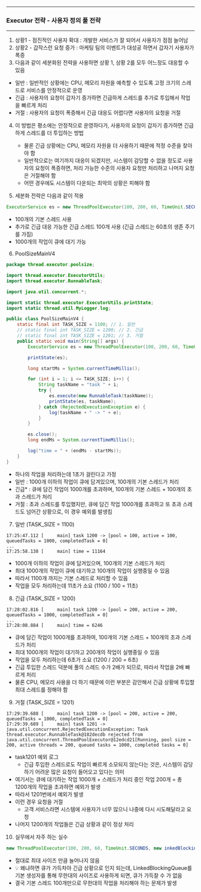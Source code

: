 -----
### Executor 전략 - 사용자 정의 풀 전략
-----
1. 상황1 - 점진적인 사용자 확대 : 개발한 서비스가 잘 되어서 사용자가 점점 늘어남
2. 상황2 - 갑작스런 요청 증가 : 마케팅 팀의 이벤트가 대성공 하면서 갑자기 사용자가 폭증
3. 다음과 같이 세분화된 전략을 사용하면 상황 1, 상황 2를 모두 어느정도 대응할 수 있음
  - 일반 : 일반적인 상황에는 CPU, 메모리 자원을 예측할 수 있도록 고정 크기의 스레드로 서비스를 안정적으로 운영
  - 긴급 : 사용자의 요청이 갑자기 증가하면 긴급하게 스레드를 추가로 투입해서 작업을 빠르게 처리
  - 거절 : 사용자의 요청이 폭증해서 긴급 대응도 어렵다면 사용자의 요청을 거절

4. 이 방법은 평소에는 안정적으로 운영하다가, 사용자의 요청이 갑자기 증가하면 긴급하게 스레드를 더 투입하는 방법
   - 물론 긴급 상황에는 CPU, 메모리 자원을 더 사용하기 때문에 적정 수준을 찾아야 함
   - 일반적으로는 여기까지 대응이 되겠지만, 시스템이 감당할 수 없을 정도로 사용자의 요청이 폭증하면, 처리 가능한 수준의 사용자 요청만 처리하고 나머지 요청은 거절해야 함
   - 어떤 경우에도 시스템이 다운되는 최악의 상황은 피해야 함

5. 세분화 전략은 다음과 같이 적용
```java
ExecutorService es = new ThreadPoolExecutor(100, 200, 60, TimeUnit.SECONDS, new ArrayBlockingQueue<>(1000));
```
  - 100개의 기본 스레드 사용
  - 추가로 긴급 대응 가능한 긴급 스레드 100개 사용 (긴급 스레드는 60초의 생존 주기를 가짐)
  - 1000개의 작업이 큐에 대기 가능

6. PoolSizeMainV4
```java
package thread.executor.poolsize;

import thread.executor.ExecutorUtils;
import thread.executor.RunnableTask;

import java.util.concurrent.*;

import static thread.executor.ExecutorUtils.printState;
import static thread.util.MyLogger.log;

public class PoolSizeMainV4 {
    static final int TASK_SIZE = 1100; // 1. 일반
    // static final int TASK_SIZE = 1200; // 2. 긴급
    // static final int TASK_SIZE = 1201; // 3. 거절
    public static void main(String[] args) {
        ExecutorService es = new ThreadPoolExecutor(100, 200, 60, TimeUnit.SECONDS, new ArrayBlockingQueue<>(1000));

        printState(es);

        long startMs = System.currentTimeMillis();

        for (int i = 1; i <= TASK_SIZE; i++) {
            String taskName = "task " + i;
            try {
                es.execute(new RunnableTask(taskName));
                printState(es, taskName);
            } catch (RejectedExecutionException e) {
                log(taskName + " -> " + e);
            }
        }

        es.close();
        long endMs = System.currentTimeMillis();

        log("time = " + (endMs - startMs));
    }
}
```
   - 하나의 작업을 처리하는데 1초가 걸린다고 가정
   - 일반 : 1000개 이하의 작업이 큐에 담겨있으며, 100개의 기본 스레드가 처리
   - 긴급* : 큐에 담긴 작업이 1000개를 초과하며, 100개의 기본 스레드 + 100개의 초과 스레드가 처리
   - 거절 : 초과 스레드를 투입했지만, 큐에 담긴 작업 1000개를 초과하고 또 초과 스레드도 넘어간 상황으로, 이 경우 예외를 발생킴

7. 일반 (TASK_SIZE = 1100)
```
17:25:47.112 [     main] task 1200 -> [pool = 100, active = 100, queuedTasks = 1000, completedTask = 0]
...
17:25:58.138 [     main] time = 11164
```
  - 1000개 이하의 작업이 큐에 담겨있으며, 100개의 기본 스레드가 처리
  - 최대 1000개의 작업이 큐에 대기하고 100개의 작업이 실행중일 수 있음
  - 따라서 1100개 까지는 기본 스레드로 처리할 수 있음
  - 작업을 모두 처리하는데 11초가 소요 (1100 / 100 = 11초)

8. 긴급 (TASK_SIZE = 1200)
```
17:28:02.816 [     main] task 1200 -> [pool = 200, active = 200, queuedTasks = 1000, completedTask = 0]
...
17:28:08.884 [     main] time = 6246
```
  - 큐에 담긴 작업이 1000개를 초과하여, 100개의 기본 스레드 + 100개의 초과 스레드가 처리
  - 최대 1000개의 작업이 대기하고 200개의 작업이 실행중일 수 있음
  - 작업을 모두 처리하는데 6초가 소요 (1200 / 200 = 6초)
  - 긴급 투입한 스레드 덕분에 풀의 스레드 수가 2배가 되므로, 따라서 작업을 2배 빠르게 처리
  - 물론 CPU, 메모리 사용을 더 하기 때문에 이런 부분은 감안해서 긴급 상황에 투입할 최대 스레드를 정해야 함

9. 거절 (TASK_SIZE = 1201)
```
17:29:39.688 [     main] task 1200 -> [pool = 200, active = 200, queuedTasks = 1000, completedTask = 0]
17:29:39.689 [     main] task 1201 -> java.util.concurrent.RejectedExecutionException: Task thread.executor.RunnableTask@182decdb rejected from java.util.concurrent.ThreadPoolExecutor@12edcd21[Running, pool size = 200, active threads = 200, queued tasks = 1000, completed tasks = 0]
```
  - task1201 예외 로그
    + 긴급 투입한 스레드로도 작업이 빠르게 소모되지 않는다는 것은, 시스템이 감당하기 어려운 많은 요청이 들어오고 있다는 의미
  - 여기서는 큐에 대기하는 작업 1000개 + 스레드가 처리 중인 작업 200개 = 총 1200개의 작업을 초과하면 예외가 발생
  - 따라서 1201번에서 예외가 발생
  - 이런 경우 요청을 거절
    + 고객 서비스라면 시스템에 사용자가 너무 많으니 나중에 다시 시도해달라고 요청
  - 나머지 1200개의 작업들은 긴급 상황과 같이 정상 처리

10. 실무에서 자주 하는 실수
```java
new ThreadPoolExecutor(100, 200, 60, TimeUnit.SECONDS, new inkedBlockingQueue());
```
  - 절대로 최대 사이즈 만큼 늘어나지 않음
  - 💡 왜냐하면 큐가 가득차야 긴급 상황으로 인지 되는데, LinkedBlockingQueue를 기본 생성자를 통해 무한대의 사이즈로 사용하게 되면, 큐가 가득찰 수 가 없음
  - 결국 기본 스레드 100개만으로 무한대의 작업을 처리해야 하는 문제가 발생
  
